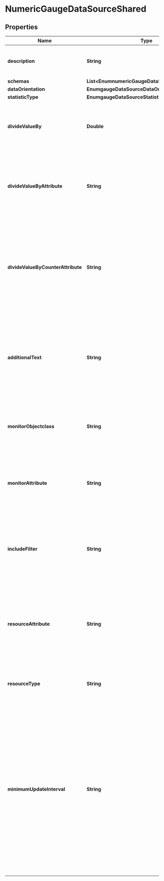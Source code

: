 

# NumericGaugeDataSourceShared


## Properties

| Name | Type | Description | Notes |
|------------ | ------------- | ------------- | -------------|
|**description** | **String** | A description for this Gauge Data Source |  [optional] |
|**schemas** | **List&lt;EnumnumericGaugeDataSourceSchemaUrn&gt;** |  |  |
|**dataOrientation** | **EnumgaugeDataSourceDataOrientationProp** |  |  [optional] |
|**statisticType** | **EnumgaugeDataSourceStatisticTypeProp** |  |  [optional] |
|**divideValueBy** | **Double** | An optional floating point value that can be used to scale the resulting value. |  [optional] |
|**divideValueByAttribute** | **String** | An optional property that can scale the resulting value by another attribute in the monitored entry. |  [optional] |
|**divideValueByCounterAttribute** | **String** | An optional property that can scale the resulting value by another attribute whose value represents a counter in the monitored entry. |  [optional] |
|**additionalText** | **String** | Additional information about the source of this data that is added to alerts sent as a result of gauges that use this Gauge Data Source. |  [optional] |
|**monitorObjectclass** | **String** | The object class name of the monitor entries to examine for generating gauge data. |  |
|**monitorAttribute** | **String** | Specifies the attribute on the monitor entries from which to derive the current gauge value. |  |
|**includeFilter** | **String** | An optional LDAP filter that can be used restrict which monitor entries are used to compute output. |  [optional] |
|**resourceAttribute** | **String** | Specifies the attribute whose value is used to identify the specific resource being monitored (e.g. device name). |  [optional] |
|**resourceType** | **String** | A string indicating the type of resource being monitored. |  [optional] |
|**minimumUpdateInterval** | **String** | The minimum frequency with which gauges using this Gauge Data Source can be configured for update. In order to prevent undesirable side effects, some Gauge Data Sources may use this property to impose a higher bound on the update frequency of gauges. |  [optional] |



